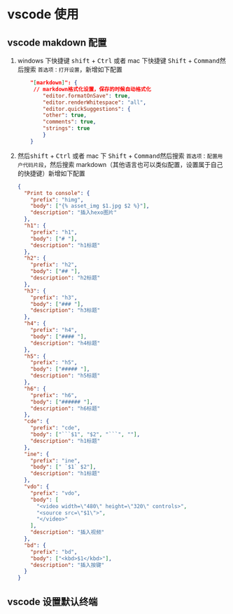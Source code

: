 # vscode 使用

## vscode makdown 配置

1. windows 下快捷键 <kbd>shift</kbd> + <kbd>Ctrl</kbd> 或者 mac 下快捷键 <kbd>Shift</kbd> + <kbd>Command</kbd>然后搜索 `首选项：打开设置`，新增如下配置
   ```json
       "[markdown]": {
   		// markdown格式化设置，保存的时候自动格式化
           "editor.formatOnSave": true,
           "editor.renderWhitespace": "all",
           "editor.quickSuggestions": {
           "other": true,
           "comments": true,
           "strings": true
           }
       }
   ```
2. 然后<kbd>shift</kbd> + <kbd>Ctrl</kbd> 或者 mac 下 <kbd>Shift</kbd> + <kbd>Command</kbd>然后搜索 `首选项：配置用户代码片段`，然后搜索 markdown（其他语言也可以类似配置，设置属于自己的快捷键）新增如下配置
   ````json
   {
     "Print to console": {
       "prefix": "himg",
       "body": ["{% asset_img $1.jpg $2 %}"],
       "description": "插入hexo图片"
     },
     "h1": {
       "prefix": "h1",
       "body": ["# "],
       "description": "h1标题"
     },
     "h2": {
       "prefix": "h2",
       "body": ["## "],
       "description": "h2标题"
     },
     "h3": {
       "prefix": "h3",
       "body": ["### "],
       "description": "h3标题"
     },
     "h4": {
       "prefix": "h4",
       "body": ["#### "],
       "description": "h4标题"
     },
     "h5": {
       "prefix": "h5",
       "body": ["##### "],
       "description": "h5标题"
     },
     "h6": {
       "prefix": "h6",
       "body": ["###### "],
       "description": "h6标题"
     },
     "cde": {
       "prefix": "cde",
       "body": ["```$1", "$2", "```", ""],
       "description": "h1标题"
     },
     "ine": {
       "prefix": "ine",
       "body": [" `$1` $2"],
       "description": "h1标题"
     },
     "vdo": {
       "prefix": "vdo",
       "body": [
         "<video width=\"480\" height=\"320\" controls>",
         "<source src=\"$1\">",
         "</video>"
       ],
       "description": "插入视频"
     },
     "bd": {
       "prefix": "bd",
       "body": ["<kbd>$1</kbd>"],
       "description": "插入按键"
     }
   }
   ````
## vscode 设置默认终端

```bash

```